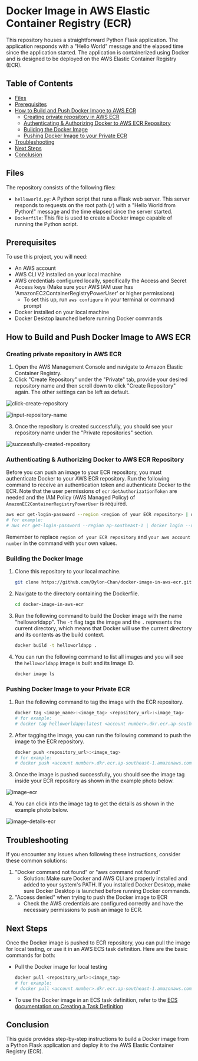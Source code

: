 # Docker Image in AWS Elastic Container Registry (ECR)

This repository houses a straightforward Python Flask application. The application responds with a "Hello World" message and the elapsed time since the application started. The application is containerized using Docker and is designed to be deployed on the AWS Elastic Container Registry (ECR).

## Table of Contents
- [Files](#files)
- [Prerequisites](#prerequisites)
- [How to Build and Push Docker Image to AWS ECR](#how-to-build-and-push-docker-image-to-aws-ecr)
    - [Creating private repository in AWS ECR](#creating-private-repository-in-aws-ecr)
    - [Authenticating & Authorizing Docker to AWS ECR Repository](#authenticating--authorizing-docker-to-aws-ecr-repository)
    - [Building the Docker Image](#building-the-docker-image)
    - [Pushing Docker Image to your Private ECR](#pushing-docker-image-to-your-private-ecr)
- [Troubleshooting](#troubleshooting)
- [Next Steps](#next-steps)
- [Conclusion](#conclusion)

## Files
The repository consists of the following files:
- `helloworld.py`: A Python script that runs a Flask web server. This server responds to requests on the root path (`/`) with a "Hello World from Python!" message and the time elapsed since the server started.
- `Dockerfile`: This file is used to create a Docker image capable of running the Python script.

## Prerequisites
To use this project, you will need:
- An AWS account
- AWS CLI V2 installed on your local machine
- AWS credentials configured locally, specifically the Access and Secret Access keys (Make sure your AWS IAM user has 'AmazonEC2ContainerRegistryPowerUser' or higher permissions) 
    - To set this up, run `aws configure` in your terminal or command prompt
- Docker installed on your local machine
- Docker Desktop launched before running Docker commands


## How to Build and Push Docker Image to AWS ECR

### Creating private repository in AWS ECR
1. Open the AWS Management Console and navigate to Amazon Elastic Container Registry.
2. Click "Create Repository" under the "Private" tab, provide your desired repository name and then scroll down to click "Create Repository" again. The other settings can be left as default.

![click-create-repository](https://github.com/Dylon-Chan/docker-image-in-aws-ecr/blob/main/photos/click-create-repository.png)

![input-repository-name](https://github.com/Dylon-Chan/docker-image-in-aws-ecr/blob/main/photos/input-repo-name.png)

3. Once the repository is created successfully, you should see your repository name under the "Private repositories" section.

![successfully-created-repository](https://github.com/Dylon-Chan/docker-image-in-aws-ecr/blob/main/photos/successfully-created-repo.png)

### Authenticating & Authorizing Docker to AWS ECR Repository
Before you can push an image to your ECR repository, you must authenticate Docker to your AWS ECR repository. Run the following command to receive an authentication token and authenticate Docker to the ECR. Note that the user permissions of `ecr:GetAuthorizationToken` are needed and the IAM Policy (AWS Managed Policy) of `AmazonEC2ContainerRegistryPowerUser` is required.
```sh
aws ecr get-login-password --region <region of your ECR repository> | docker login --username AWS --password-stdin <your aws account number>.dkr.ecr.<region of your ECR repository>.amazonaws.com
# for example:
# aws ecr get-login-password --region ap-southeast-1 | docker login --username AWS --password-stdin <account number>.dkr.ecr.ap-southeast-1.amazonaws.com
```
Remember to replace `region of your ECR repository` and  `your aws account number` in the command with your own values.

### Building the Docker Image
1. Clone this repository to your local machine.
    ```sh
    git clone https://github.com/Dylon-Chan/docker-image-in-aws-ecr.git
    ```
2. Navigate to the directory containing the Dockerfile.
    ```sh
    cd docker-image-in-aws-ecr
    ```
3. Run the following command to build the Docker image with the name "helloworldapp". The `-t` flag tags the image and the `.` represents the current directory, which means that Docker will use the current directory and its contents as the build context. 
    ```sh
    docker build -t helloworldapp .
    ```
4. You can run the following command to list all images and you will see the `helloworldapp` image is built and its Image ID.
    ```sh
    docker image ls
    ```

### Pushing Docker Image to your Private ECR
1. Run the following command to tag the image with the ECR repository.
    ```sh
    docker tag <image_name>:<image_tag> <repository_url>:<image_tag>
    # for example:
    # docker tag helloworldapp:latest <account number>.dkr.ecr.ap-southeast-1.amazonaws.com/wengsiong-python-app:latest
    ```
2. After tagging the image, you can run the following command to push the image to the ECR repository.
    ```sh
    docker push <repository_url>:<image_tag>
    # for example:
    # docker push <account number>.dkr.ecr.ap-southeast-1.amazonaws.com/wengsiong-python-app:latest
    ```
3. Once the image is pushed successfully, you should see the image tag inside your ECR repository as shown in the example photo below.

![image-ecr](https://github.com/Dylon-Chan/docker-image-in-aws-ecr/blob/main/photos/image-push-to-ecr.png)

4. You can click into the image tag to get the details as shown in the example photo below.

![image-details-ecr](https://github.com/Dylon-Chan/docker-image-in-aws-ecr/blob/main/photos/image-details-in-ecr.png)

## Troubleshooting
If you encounter any issues when following these instructions, consider these common solutions:

1. "Docker command not found" or "aws command not found"
    - Solution: Make sure Docker and AWS CLI are properly installed and added to your system's PATH. If you installed Docker Desktop, make sure Docker Desktop is launched before running Docker commands.
2. "Access denied" when trying to push the Docker image to ECR
    - Check the AWS credentials are configured correctly and have the necessary permissions to push an image to ECR.

## Next Steps
Once the Docker image is pushed to ECR repository, you can pull the image for local testing, or use it in an AWS ECS task definition. Here are the basic commands for both:
- Pull the Docker image for local testing
    ```sh
    docker pull <repository_url>:<image_tag>
    # for example:
    # docker pull <account number>.dkr.ecr.ap-southeast-1.amazonaws.com/wengsiong-python-app:latest
    ```
- To use the Docker image in an ECS task definition, refer to the [ECS documentation on Creating a Task Definition](https://docs.aws.amazon.com/AmazonECS/latest/developerguide/create-task-definition.html)

## Conclusion
This guide provides step-by-step instructions to build a Docker image from a Python Flask application and deploy it to the AWS Elastic Container Registry (ECR).